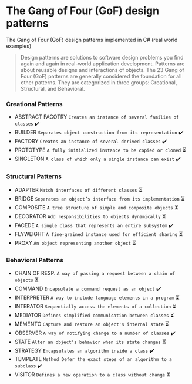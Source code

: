 # The Gang of Four (GoF) design patterns
The Gang of Four (GoF) design patterns implemented in C# (real world examples)

> Design patterns are solutions to software design problems you find again and again in real-world application development.
> Patterns are about reusable designs and interactions of objects.
> The 23 Gang of Four (GoF) patterns are generally considered the foundation for all other patterns.
> They are categorized in three groups: Creational, Structural, and Behavioral.


### Creational Patterns
-  ABSTRACT FACOTRY     `Creates an instance of several families of classes` :heavy_check_mark:
-  BUILDER	            `Separates object construction from its representation` :heavy_check_mark:
-  FACTORY   	          `Creates an instance of several derived classes` :heavy_check_mark:
-  PROTOTYPE	          `A fully initialized instance to be copied or cloned` :hourglass_flowing_sand:
-  SINGLETON        	  `A class of which only a single instance can exist` :heavy_check_mark:

### Structural Patterns
-  ADAPTER	    `Match interfaces of different classes` :hourglass_flowing_sand:
-  BRIDGE	      `Separates an object’s interface from its implementation` :hourglass_flowing_sand:
-  COMPOSITE	  `A tree structure of simple and composite objects` :hourglass_flowing_sand:
-  DECORATOR	  `Add responsibilities to objects dynamically` :hourglass_flowing_sand:
-  FACEDE	      `A single class that represents an entire subsystem` :heavy_check_mark:
-  FLYWEIGHT	  `A fine-grained instance used for efficient sharing` :hourglass_flowing_sand:
-  PROXY	      `An object representing another object` :hourglass_flowing_sand:

### Behavioral Patterns
-  CHAIN OF RESP.	  `A way of passing a request between a chain of objects` :hourglass_flowing_sand:
-  COMMAND	        `Encapsulate a command request as an object` :heavy_check_mark:
-  INTERPRETER	    `A way to include language elements in a program` :hourglass_flowing_sand:
-  INTERATOR	      `Sequentially access the elements of a collection` :hourglass_flowing_sand:
-  MEDIATOR	        `Defines simplified communication between classes` :hourglass_flowing_sand:
-  MEMENTO	        `Capture and restore an object's internal state` :hourglass_flowing_sand:
-  OBSERVER	        `A way of notifying change to a number of classes` :heavy_check_mark:
-  STATE	          `Alter an object's behavior when its state changes` :hourglass_flowing_sand:
-  STRATEGY	        `Encapsulates an algorithm inside a class` :heavy_check_mark:
-  TEMPLATE         `Method	Defer the exact steps of an algorithm to a subclass` :heavy_check_mark:
-  VISITOR	        `Defines a new operation to a class without change` :hourglass_flowing_sand:
